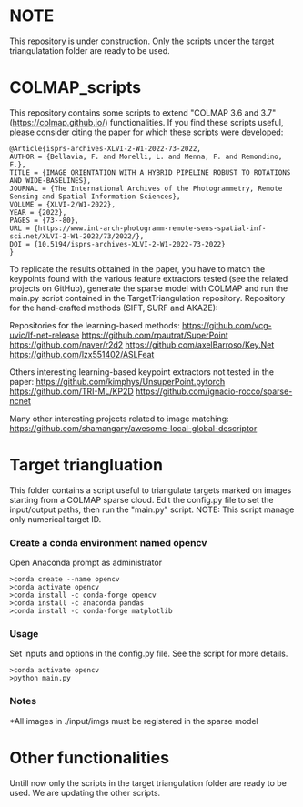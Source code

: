 # NOTE
This repository is under construction. Only the scripts under the target triangulatation folder are ready to be used.

# COLMAP_scripts
This repository contains some scripts to extend "COLMAP 3.6 and 3.7" (https://colmap.github.io/) functionalities. If you find these scripts useful, please consider citing the paper for which these scripts were developed:

```
@Article{isprs-archives-XLVI-2-W1-2022-73-2022,
AUTHOR = {Bellavia, F. and Morelli, L. and Menna, F. and Remondino, F.},
TITLE = {IMAGE ORIENTATION WITH A HYBRID PIPELINE ROBUST TO ROTATIONS AND WIDE-BASELINES},
JOURNAL = {The International Archives of the Photogrammetry, Remote Sensing and Spatial Information Sciences},
VOLUME = {XLVI-2/W1-2022},
YEAR = {2022},
PAGES = {73--80},
URL = {https://www.int-arch-photogramm-remote-sens-spatial-inf-sci.net/XLVI-2-W1-2022/73/2022/},
DOI = {10.5194/isprs-archives-XLVI-2-W1-2022-73-2022}
}
```

To replicate the results obtained in the paper, you have to match the keypoints found with the various feature extractors tested (see the related projects on GitHub), generate the sparse model with COLMAP and run the main.py script contained in the TargetTriangulation repository.
Repository for the hand-crafted methods (SIFT, SURF and AKAZE):

Repositories for the learning-based methods:
https://github.com/vcg-uvic/lf-net-release
https://github.com/rpautrat/SuperPoint
https://github.com/naver/r2d2
https://github.com/axelBarroso/Key.Net
https://github.com/lzx551402/ASLFeat

Others interesting learning-based keypoint extractors not tested in the paper:
https://github.com/kimphys/UnsuperPoint.pytorch
https://github.com/TRI-ML/KP2D
https://github.com/ignacio-rocco/sparse-ncnet

Many other interesting projects related to image matching:
https://github.com/shamangary/awesome-local-global-descriptor

# Target triangluation
This folder contains a script useful to triangulate targets marked on images starting from a COLMAP sparse cloud. Edit the config.py file to set the input/output paths, then run the "main.py" script.
NOTE: This script manage only numerical target ID.

### Create a conda environment named opencv
Open Anaconda prompt as administrator
```
>conda create --name opencv
>conda activate opencv
>conda install -c conda-forge opencv
>conda install -c anaconda pandas
>conda install -c conda-forge matplotlib
```

### Usage
Set inputs and options in the config.py file. See the script for more details.
```
>conda activate opencv
>python main.py
```

### Notes
*All images in ./input/imgs must be registered in the sparse model

# Other functionalities
Untill now only the scripts in the target triangulation folder are ready to be used. We are updating the other scripts.